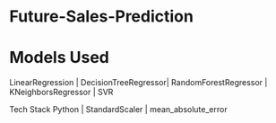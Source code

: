 # Future-Sales-Prediction
# Models Used 
LinearRegression | DecisionTreeRegressor| RandomForestRegressor |  KNeighborsRegressor | SVR

Tech Stack
Python | StandardScaler | mean_absolute_error 
